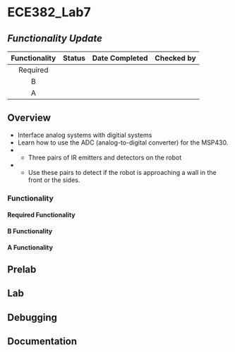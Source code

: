 ECE382_Lab7
===========

## *Functionality Update*
|Functionality|Status|Date Completed|Checked by|
|:-:|:-:|:-:|:-:|
| Required |  |  |  |
| B |  |  |  |
| A |  |  |  |

## Overview
* Interface analog systems with digitial systems
* Learn how to use the ADC (analog-to-digital converter) for the MSP430.
* * Three pairs of IR emitters and detectors on the robot
* * Use these pairs to detect if the robot is approaching a wall in the front or the sides.

### Functionality

#### Required Functionality

#### B Functionality

#### A Functionality

## Prelab

## Lab

## Debugging

## Documentation
